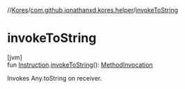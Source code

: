 //[Kores](../../index.md)/[com.github.jonathanxd.kores.helper](index.md)/[invokeToString](invoke-to-string.md)

# invokeToString

[jvm]\
fun [Instruction](../com.github.jonathanxd.kores/-instruction/index.md).[invokeToString](invoke-to-string.md)(): [MethodInvocation](../com.github.jonathanxd.kores.base/-method-invocation/index.md)

Invokes Any.toString on receiver.
